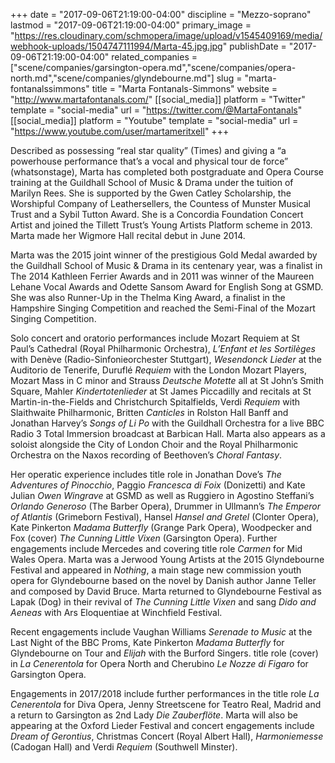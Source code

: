 +++
date = "2017-09-06T21:19:00-04:00"
discipline = "Mezzo-soprano"
lastmod = "2017-09-06T21:19:00-04:00"
primary_image = "https://res.cloudinary.com/schmopera/image/upload/v1545409169/media/webhook-uploads/1504747111994/Marta-45.jpg.jpg"
publishDate = "2017-09-06T21:19:00-04:00"
related_companies = ["scene/companies/garsington-opera.md","scene/companies/opera-north.md","scene/companies/glyndebourne.md"]
slug = "marta-fontanalssimmons"
title = "Marta Fontanals-Simmons"
website = "http://www.martafontanals.com/"
[[social_media]]
platform = "Twitter"
template = "social-media"
url = "https://twitter.com/@MartaFontanals"
[[social_media]]
platform = "Youtube"
template = "social-media"
url = "https://www.youtube.com/user/martameritxell"
+++

Described as possessing “real star quality” (Times) and giving a “a powerhouse performance that’s a vocal and physical tour de force” (whatsonstage), Marta has completed both postgraduate and Opera Course training at the Guildhall School of Music & Drama under the tuition of Marilyn Rees. She is supported by the Gwen Catley Scholarship, the Worshipful Company of Leathersellers, the Countess of Munster Musical Trust and a Sybil Tutton Award. She is a Concordia Foundation Concert Artist and joined the Tillett Trust’s Young Artists Platform scheme in 2013. Marta made her Wigmore Hall recital debut in June 2014.

Marta was the 2015 joint winner of the prestigious Gold Medal awarded by the Guildhall School of Music & Drama in its centenary year, was a finalist in The 2014 Kathleen Ferrier Awards and in 2011 was winner of the Maureen Lehane Vocal Awards and Odette Sansom Award for English Song at GSMD.  She was also Runner-Up in the Thelma King Award, a finalist in the Hampshire Singing Competition and reached the Semi-Final of the Mozart Singing Competition.

Solo concert and oratorio performances include Mozart Requiem at St Paul’s Cathedral (Royal Philharmonic Orchestra),  *L’Enfant et les Sortilèges* with Denève (Radio-Sinfonieorchester Stuttgart), *Wesendonck Lieder* at the Auditorio de Tenerife, Duruflé *Requiem* with the London Mozart Players, Mozart Mass in C minor and Strauss *Deutsche Motette* all at St John’s Smith Square, Mahler *Kindertotenlieder* at St James Piccadilly and recitals at St Martin-in-the-Fields and Christchurch Spitalfields, Verdi *Requiem* with Slaithwaite Philharmonic, Britten *Canticles* in Rolston Hall Banff and Jonathan Harvey’s *Songs of Li Po* with the Guildhall Orchestra for a live BBC Radio 3 Total Immersion broadcast at Barbican Hall. Marta also appears as a soloist alongside the City of London Choir and the Royal Philharmonic Orchestra on the Naxos recording of Beethoven’s *Choral Fantasy*.

Her operatic experience includes title role in Jonathan Dove’s *The Adventures of Pinocchio*, Paggio *Francesca di Foix* (Donizetti) and Kate Julian *Owen Wingrave* at GSMD as well as Ruggiero in Agostino Steffani’s *Orlando Generoso* (The Barber Opera), Drummer in Ullmann’s *The Emperor of Atlantis* (Grimeborn Festival), Hansel *Hansel and Gretel* (Clonter Opera), Kate Pinkerton *Madama Butterfly* (Grange Park Opera), Woodpecker and Fox (cover) *The Cunning Little Vixen* (Garsington Opera). Further engagements include Mercedes and covering title role *Carmen* for Mid Wales Opera. Marta was a Jerwood Young Artists at the 2015 Glyndebourne Festival and appeared in *Nothing*, a main stage new commission youth opera for Glyndebourne based on the novel by Danish author Janne Teller and composed by David Bruce. Marta returned to Glyndebourne Festival as Lapak (Dog) in their revival of *The Cunning Little Vixen* and sang *Dido and Aeneas* with Ars Eloquentiae at Winchfield Festival.

Recent engagements include Vaughan Williams *Serenade to Music* at the Last Night of the BBC Proms, Kate Pinkerton *Madama Butterfly* for Glyndebourne on Tour and *Elijah* with the Burford Singers. title role (cover) in *La Cenerentola* for Opera North and Cherubino *Le Nozze di Figaro* for Garsington Opera.

Engagements in 2017/2018 include further performances in the title role *La Cenerentola* for Diva Opera, Jenny Streetscene for Teatro Real, Madrid and a return to Garsington as 2nd Lady *Die Zauberflöte*.  Marta will also be appearing at the Oxford Lieder Festival and concert engagements include *Dream of Gerontius*, Christmas Concert (Royal Albert Hall), *Harmoniemesse* (Cadogan Hall) and Verdi *Requiem* (Southwell Minster).
